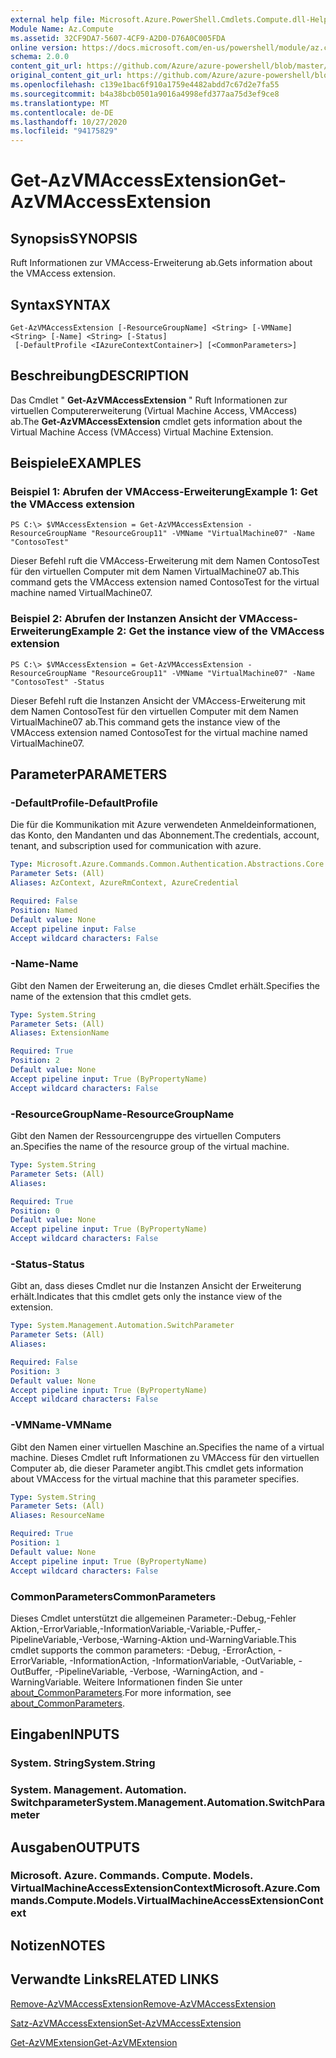 ```yaml
---
external help file: Microsoft.Azure.PowerShell.Cmdlets.Compute.dll-Help.xml
Module Name: Az.Compute
ms.assetid: 32CF9DA7-5607-4CF9-A2D0-D76A0C005FDA
online version: https://docs.microsoft.com/en-us/powershell/module/az.compute/get-azvmaccessextension
schema: 2.0.0
content_git_url: https://github.com/Azure/azure-powershell/blob/master/src/Compute/Compute/help/Get-AzVMAccessExtension.md
original_content_git_url: https://github.com/Azure/azure-powershell/blob/master/src/Compute/Compute/help/Get-AzVMAccessExtension.md
ms.openlocfilehash: c139e1bac6f910a1759e4482abdd7c67d2e7fa55
ms.sourcegitcommit: b4a38bcb0501a9016a4998efd377aa75d3ef9ce8
ms.translationtype: MT
ms.contentlocale: de-DE
ms.lasthandoff: 10/27/2020
ms.locfileid: "94175829"
---
```

# <span data-ttu-id="3d2e4-101">Get-AzVMAccessExtension</span><span class="sxs-lookup"><span data-stu-id="3d2e4-101">Get-AzVMAccessExtension</span></span>

## <span data-ttu-id="3d2e4-102">Synopsis</span><span class="sxs-lookup"><span data-stu-id="3d2e4-102">SYNOPSIS</span></span>
<span data-ttu-id="3d2e4-103">Ruft Informationen zur VMAccess-Erweiterung ab.</span><span class="sxs-lookup"><span data-stu-id="3d2e4-103">Gets information about the VMAccess extension.</span></span>

## <span data-ttu-id="3d2e4-104">Syntax</span><span class="sxs-lookup"><span data-stu-id="3d2e4-104">SYNTAX</span></span>

```
Get-AzVMAccessExtension [-ResourceGroupName] <String> [-VMName] <String> [-Name] <String> [-Status]
 [-DefaultProfile <IAzureContextContainer>] [<CommonParameters>]
```

## <span data-ttu-id="3d2e4-105">Beschreibung</span><span class="sxs-lookup"><span data-stu-id="3d2e4-105">DESCRIPTION</span></span>
<span data-ttu-id="3d2e4-106">Das Cmdlet " **Get-AzVMAccessExtension** " Ruft Informationen zur virtuellen Computererweiterung (Virtual Machine Access, VMAccess) ab.</span><span class="sxs-lookup"><span data-stu-id="3d2e4-106">The **Get-AzVMAccessExtension** cmdlet gets information about the Virtual Machine Access (VMAccess) Virtual Machine Extension.</span></span>

## <span data-ttu-id="3d2e4-107">Beispiele</span><span class="sxs-lookup"><span data-stu-id="3d2e4-107">EXAMPLES</span></span>

### <span data-ttu-id="3d2e4-108">Beispiel 1: Abrufen der VMAccess-Erweiterung</span><span class="sxs-lookup"><span data-stu-id="3d2e4-108">Example 1: Get the VMAccess extension</span></span>
```
PS C:\> $VMAccessExtension = Get-AzVMAccessExtension -ResourceGroupName "ResourceGroup11" -VMName "VirtualMachine07" -Name "ContosoTest"
```

<span data-ttu-id="3d2e4-109">Dieser Befehl ruft die VMAccess-Erweiterung mit dem Namen ContosoTest für den virtuellen Computer mit dem Namen VirtualMachine07 ab.</span><span class="sxs-lookup"><span data-stu-id="3d2e4-109">This command gets the VMAccess extension named ContosoTest for the virtual machine named VirtualMachine07.</span></span>

### <span data-ttu-id="3d2e4-110">Beispiel 2: Abrufen der Instanzen Ansicht der VMAccess-Erweiterung</span><span class="sxs-lookup"><span data-stu-id="3d2e4-110">Example 2: Get the instance view of the VMAccess extension</span></span>
```
PS C:\> $VMAccessExtension = Get-AzVMAccessExtension -ResourceGroupName "ResourceGroup11" -VMName "VirtualMachine07" -Name "ContosoTest" -Status
```

<span data-ttu-id="3d2e4-111">Dieser Befehl ruft die Instanzen Ansicht der VMAccess-Erweiterung mit dem Namen ContosoTest für den virtuellen Computer mit dem Namen VirtualMachine07 ab.</span><span class="sxs-lookup"><span data-stu-id="3d2e4-111">This command gets the instance view of the VMAccess extension named ContosoTest for the virtual machine named VirtualMachine07.</span></span>

## <span data-ttu-id="3d2e4-112">Parameter</span><span class="sxs-lookup"><span data-stu-id="3d2e4-112">PARAMETERS</span></span>

### <span data-ttu-id="3d2e4-113">-DefaultProfile</span><span class="sxs-lookup"><span data-stu-id="3d2e4-113">-DefaultProfile</span></span>
<span data-ttu-id="3d2e4-114">Die für die Kommunikation mit Azure verwendeten Anmeldeinformationen, das Konto, den Mandanten und das Abonnement.</span><span class="sxs-lookup"><span data-stu-id="3d2e4-114">The credentials, account, tenant, and subscription used for communication with azure.</span></span>

```yaml
Type: Microsoft.Azure.Commands.Common.Authentication.Abstractions.Core.IAzureContextContainer
Parameter Sets: (All)
Aliases: AzContext, AzureRmContext, AzureCredential

Required: False
Position: Named
Default value: None
Accept pipeline input: False
Accept wildcard characters: False
```

### <span data-ttu-id="3d2e4-115">-Name</span><span class="sxs-lookup"><span data-stu-id="3d2e4-115">-Name</span></span>
<span data-ttu-id="3d2e4-116">Gibt den Namen der Erweiterung an, die dieses Cmdlet erhält.</span><span class="sxs-lookup"><span data-stu-id="3d2e4-116">Specifies the name of the extension that this cmdlet gets.</span></span>

```yaml
Type: System.String
Parameter Sets: (All)
Aliases: ExtensionName

Required: True
Position: 2
Default value: None
Accept pipeline input: True (ByPropertyName)
Accept wildcard characters: False
```

### <span data-ttu-id="3d2e4-117">-ResourceGroupName</span><span class="sxs-lookup"><span data-stu-id="3d2e4-117">-ResourceGroupName</span></span>
<span data-ttu-id="3d2e4-118">Gibt den Namen der Ressourcengruppe des virtuellen Computers an.</span><span class="sxs-lookup"><span data-stu-id="3d2e4-118">Specifies the name of the resource group of the virtual machine.</span></span>

```yaml
Type: System.String
Parameter Sets: (All)
Aliases:

Required: True
Position: 0
Default value: None
Accept pipeline input: True (ByPropertyName)
Accept wildcard characters: False
```

### <span data-ttu-id="3d2e4-119">-Status</span><span class="sxs-lookup"><span data-stu-id="3d2e4-119">-Status</span></span>
<span data-ttu-id="3d2e4-120">Gibt an, dass dieses Cmdlet nur die Instanzen Ansicht der Erweiterung erhält.</span><span class="sxs-lookup"><span data-stu-id="3d2e4-120">Indicates that this cmdlet gets only the instance view of the extension.</span></span>

```yaml
Type: System.Management.Automation.SwitchParameter
Parameter Sets: (All)
Aliases:

Required: False
Position: 3
Default value: None
Accept pipeline input: True (ByPropertyName)
Accept wildcard characters: False
```

### <span data-ttu-id="3d2e4-121">-VMName</span><span class="sxs-lookup"><span data-stu-id="3d2e4-121">-VMName</span></span>
<span data-ttu-id="3d2e4-122">Gibt den Namen einer virtuellen Maschine an.</span><span class="sxs-lookup"><span data-stu-id="3d2e4-122">Specifies the name of a virtual machine.</span></span>
<span data-ttu-id="3d2e4-123">Dieses Cmdlet ruft Informationen zu VMAccess für den virtuellen Computer ab, die dieser Parameter angibt.</span><span class="sxs-lookup"><span data-stu-id="3d2e4-123">This cmdlet gets information about VMAccess for the virtual machine that this parameter specifies.</span></span>

```yaml
Type: System.String
Parameter Sets: (All)
Aliases: ResourceName

Required: True
Position: 1
Default value: None
Accept pipeline input: True (ByPropertyName)
Accept wildcard characters: False
```

### <span data-ttu-id="3d2e4-124">CommonParameters</span><span class="sxs-lookup"><span data-stu-id="3d2e4-124">CommonParameters</span></span>
<span data-ttu-id="3d2e4-125">Dieses Cmdlet unterstützt die allgemeinen Parameter:-Debug,-Fehler Aktion,-ErrorVariable,-InformationVariable,-Variable,-Puffer,-PipelineVariable,-Verbose,-Warning-Aktion und-WarningVariable.</span><span class="sxs-lookup"><span data-stu-id="3d2e4-125">This cmdlet supports the common parameters: -Debug, -ErrorAction, -ErrorVariable, -InformationAction, -InformationVariable, -OutVariable, -OutBuffer, -PipelineVariable, -Verbose, -WarningAction, and -WarningVariable.</span></span> <span data-ttu-id="3d2e4-126">Weitere Informationen finden Sie unter [about_CommonParameters](http://go.microsoft.com/fwlink/?LinkID=113216).</span><span class="sxs-lookup"><span data-stu-id="3d2e4-126">For more information, see [about_CommonParameters](http://go.microsoft.com/fwlink/?LinkID=113216).</span></span>

## <span data-ttu-id="3d2e4-127">Eingaben</span><span class="sxs-lookup"><span data-stu-id="3d2e4-127">INPUTS</span></span>

### <span data-ttu-id="3d2e4-128">System. String</span><span class="sxs-lookup"><span data-stu-id="3d2e4-128">System.String</span></span>

### <span data-ttu-id="3d2e4-129">System. Management. Automation. Switchparameter</span><span class="sxs-lookup"><span data-stu-id="3d2e4-129">System.Management.Automation.SwitchParameter</span></span>

## <span data-ttu-id="3d2e4-130">Ausgaben</span><span class="sxs-lookup"><span data-stu-id="3d2e4-130">OUTPUTS</span></span>

### <span data-ttu-id="3d2e4-131">Microsoft. Azure. Commands. Compute. Models. VirtualMachineAccessExtensionContext</span><span class="sxs-lookup"><span data-stu-id="3d2e4-131">Microsoft.Azure.Commands.Compute.Models.VirtualMachineAccessExtensionContext</span></span>

## <span data-ttu-id="3d2e4-132">Notizen</span><span class="sxs-lookup"><span data-stu-id="3d2e4-132">NOTES</span></span>

## <span data-ttu-id="3d2e4-133">Verwandte Links</span><span class="sxs-lookup"><span data-stu-id="3d2e4-133">RELATED LINKS</span></span>

[<span data-ttu-id="3d2e4-134">Remove-AzVMAccessExtension</span><span class="sxs-lookup"><span data-stu-id="3d2e4-134">Remove-AzVMAccessExtension</span></span>](./Remove-AzVMAccessExtension.md)

[<span data-ttu-id="3d2e4-135">Satz-AzVMAccessExtension</span><span class="sxs-lookup"><span data-stu-id="3d2e4-135">Set-AzVMAccessExtension</span></span>](./Set-AzVMAccessExtension.md)

[<span data-ttu-id="3d2e4-136">Get-AzVMExtension</span><span class="sxs-lookup"><span data-stu-id="3d2e4-136">Get-AzVMExtension</span></span>](./Get-AzVMExtension.md)


